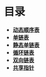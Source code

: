 
# 目录

* **[动态顺序表](动态顺序表.md)**
* **[单链表](单链表.md)** 
* **[静态单链表](静态单链表.md)**
* **[循环链表](循环链表.md)** 
* **[双向链表](双向链表.md)**
* **[共享指针](共享指针.md)**